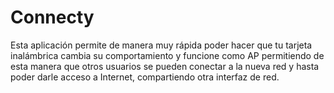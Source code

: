 Connecty
========

Esta aplicación permite de manera muy rápida poder hacer que tu tarjeta inalámbrica cambia su comportamiento y funcione como AP permitiendo de esta manera que otros usuarios se pueden conectar a la nueva red y hasta poder darle acceso a Internet, compartiendo otra interfaz de red.
